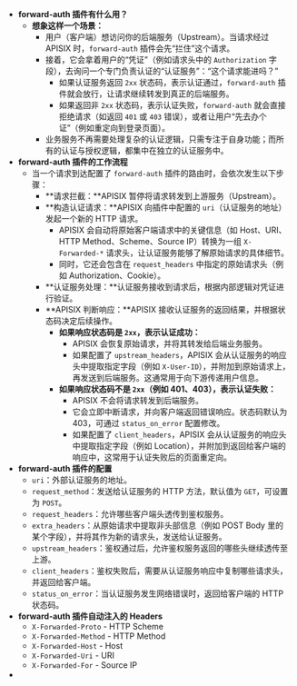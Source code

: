 - **forward-auth 插件有什么用？**
	- **想象这样一个场景：**
		- 用户（客户端）想访问你的后端服务（Upstream）。当请求经过 APISIX 时，`forward-auth` 插件会先“拦住”这个请求。
		- 接着，它会拿着用户的“凭证”（例如请求头中的 `Authorization` 字段），去询问一个专门负责认证的“认证服务”：“这个请求能进吗？”
			- 如果认证服务返回 `2xx` 状态码，表示认证通过，`forward-auth` 插件就会放行，让请求继续转发到真正的后端服务。
			- 如果返回非 `2xx` 状态码，表示认证失败，`forward-auth` 就会直接拒绝请求（如返回 `401` 或 `403` 错误），或者让用户“先去办个证”（例如重定向到登录页面）。
		- 业务服务不再需要处理复杂的认证逻辑，只需专注于自身功能；而所有的认证与授权逻辑，都集中在独立的认证服务中。
- **forward-auth 插件的工作流程**
	- 当一个请求到达配置了 `forward-auth` 插件的路由时，会依次发生以下步骤：
		- **请求拦截：**APISIX 暂停将请求转发到上游服务（Upstream）。
		- **构造认证请求：**APISIX 向插件中配置的 `uri`（认证服务的地址）发起一个新的 HTTP 请求。
			- APISIX 会自动将原始客户端请求中的关键信息（如 Host、URI、HTTP Method、Scheme、Source IP）转换为一组 `X-Forwarded-*` 请求头，让认证服务能够了解原始请求的具体细节。
			- 同时，它还会包含在 `request_headers` 中指定的原始请求头（例如 Authorization、Cookie）。
		- **认证服务处理：**认证服务接收到请求后，根据内部逻辑对凭证进行验证。
		- **APISIX 判断响应：**APISIX 接收认证服务的返回结果，并根据状态码决定后续操作。
			- **如果响应状态码是 `2xx`，表示认证成功：**
				- APISIX 会恢复原始请求，并将其转发给后端业务服务。
				- 如果配置了 `upstream_headers`，APISIX 会从认证服务的响应头中提取指定字段（例如 `X-User-ID`），并附加到原始请求上，再发送到后端服务。这通常用于向下游传递用户信息。
			- **如果响应状态码不是 `2xx`（例如 401、403），表示认证失败：**
				- APISIX 不会将请求转发到后端服务。
				- 它会立即中断请求，并向客户端返回错误响应。状态码默认为 403，可通过 `status_on_error` 配置修改。
				- 如果配置了 `client_headers`，APISIX 会从认证服务的响应头中提取指定字段（例如 Location），并附加到返回给客户端的响应中，这常用于认证失败后的页面重定向。
- **forward-auth 插件的配置**
	- `uri`：外部认证服务的地址。
	- `request_method`：发送给认证服务的 HTTP 方法，默认值为 `GET`，可设置为 `POST`。
	- `request_headers`：允许哪些客户端头透传到鉴权服务。
	- `extra_headers`：从原始请求中提取非头部信息（例如 POST Body 里的某个字段），并将其作为新的请求头，发送给认证服务。
	- `upstream_headers`：鉴权通过后，允许鉴权服务返回的哪些头继续透传至上游。
	- `client_headers`：鉴权失败后，需要从认证服务响应中复制哪些请求头，并返回给客户端。
	- `status_on_error`：当认证服务发生网络错误时，返回给客户端的 HTTP 状态码。
- **forward-auth 插件自动注入的 Headers**
	- `X-Forwarded-Proto` - HTTP Scheme
	- `X-Forwarded-Method` - HTTP Method
	- `X-Forwarded-Host` - Host
	- `X-Forwarded-Uri` - URI
	- `X-Forwarded-For` - Source IP
-